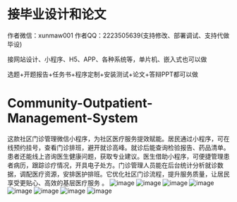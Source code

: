 # 接毕业设计和论文
作者微信：xunmaw001  作者QQ：2223505639(支持修改、部署调试、支持代做毕设)

接网站设计、小程序、H5、APP、各种系统等，单片机、嵌入式也可以做

选题+开题报告+任务书+程序定制+安装测试+论文+答辩PPT都可以做
# Community-Outpatient-Management-System
这款社区门诊管理微信小程序，为社区医疗服务提效赋能。居民通过小程序，可在线预约挂号，查看门诊排班，避开就诊高峰。就诊后能查询检验报告、药品清单。患者还能线上咨询医生健康问题，获取专业建议。医生借助小程序，可便捷管理患者病历，跟踪诊疗情况，开具电子处方。门诊管理人员能在后台统计分析就诊数据，调配医疗资源，安排医护排班。它优化社区门诊流程，提升服务质量，让居民享受更贴心、高效的基层医疗服务 。 
![image](https://github.com/user-attachments/assets/bcd1353f-18ba-46b6-b6d0-bdbe043694b8)
![image](https://github.com/user-attachments/assets/9941fa0f-58d2-46ca-bc33-72cacfd51ca3)
![image](https://github.com/user-attachments/assets/a01debfb-b9f9-4117-9f01-ae614ae11798)
![image](https://github.com/user-attachments/assets/bb2effc5-2023-4529-8149-fa13ce7a5692)
![image](https://github.com/user-attachments/assets/c3c764f2-9cc7-429c-8b56-ef10940605e2)
![image](https://github.com/user-attachments/assets/c1cdb36a-ca9b-4193-ab2f-a2a0d7d1ae53)
![image](https://github.com/user-attachments/assets/70524c4d-426a-4d05-a582-df5a7ee9be77)
![image](https://github.com/user-attachments/assets/f68f9839-04f1-453a-b8a2-1d0c7626343f)
